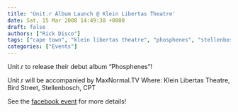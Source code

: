 ```yaml
---
title: 'Unit.r Album Launch @ Klein Libertas Theatre'
date: Sat, 15 Mar 2008 14:49:38 +0000
draft: false
authors: ["Rick Disco"]
tags: ["cape town", "klein libertas theatre", "phosphenes", "stellenbosch", "Unit r"]
categories: ["Events"]
---
```


Unit.r to release their debut album “Phosphenes”!

Unit.r will be accompanied by MaxNormal.TV Where: Klein Libertas Theatre, Bird Street, Stellenbosch, CPT

See the [facebook event](http://www.facebook.com/event.php?eid=9016177401) for more details!
